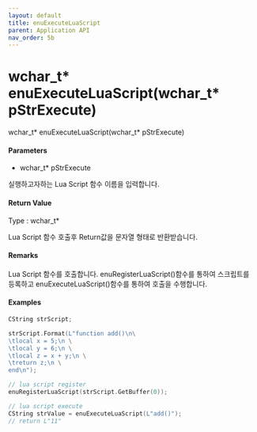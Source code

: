 ```yaml
---
layout: default
title: enuExecuteLuaScript
parent: Application API
nav_order: 5b
---
```

# wchar\_t\* enuExecuteLuaScript\(wchar\_t\* pStrExecute\)

wchar\_t\* enuExecuteLuaScript\(wchar\_t\* pStrExecute\)

#### Parameters

* wchar\_t\* pStrExecute

실행하고자하는 Lua Script 함수 이름을 입력합니다.

#### Return Value

Type : wchar\_t\*

Lua Script 함수 호출후 Return값을 문자열 형태로 반환받습니다.

#### Remarks

Lua Script 함수를 호출합니다. enuRegisterLuaScript\(\)함수를 통하여 스크립트를 등록하고 enuExecuteLuaScript\(\)함수를 통하여 호출을 수행합니다.

#### Examples

```cpp
CString strScript;

strScript.Format(L"function add()\n\
\tlocal x = 5;\n \
\tlocal y = 6;\n \
\tlocal z = x + y;\n \
\treturn z;\n \
end\n");

// lua script register
enuRegisterLuaScript(strScript.GetBuffer(0));

// lua script execute
CString strValue = enuExecuteLuaScript(L"add()");
// return L"11"
```



